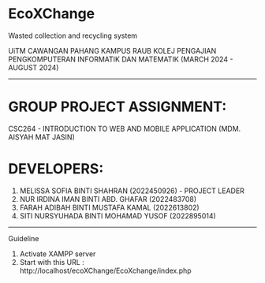 # EcoXChange
Wasted collection and recycling system 


UiTM CAWANGAN PAHANG KAMPUS RAUB
KOLEJ PENGAJIAN PENGKOMPUTERAN INFORMATIK DAN MATEMATIK
(MARCH 2024 - AUGUST 2024)

---

# GROUP PROJECT ASSIGNMENT:

CSC264 - INTRODUCTION TO WEB AND MOBILE APPLICATION (MDM. AISYAH MAT JASIN)

# DEVELOPERS:

1. MELISSA SOFIA BINTI SHAHRAN (2022450926) - PROJECT LEADER
2. NUR IRDINA IMAN BINTI ABD. GHAFAR (2022483708) 
3. FARAH ADIBAH BINTI MUSTAFA KAMAL (2022613802) 
4. SITI NURSYUHADA BINTI MOHAMAD YUSOF (2022895014) 

---
Guideline
1. Activate XAMPP server
2. Start with this URL : http://localhost/ecoXChange/EcoXchange/index.php



